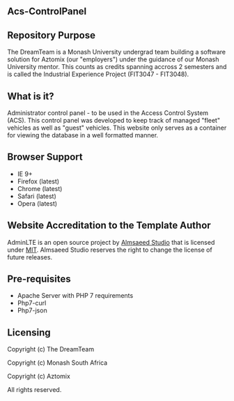 Acs-ControlPanel
------

Repository Purpose
-----
The DreamTeam is a Monash University undergrad team building a software solution for Aztomix (our "employers") under the guidance of our Monash University mentor. This counts as credits spanning accross 2 semesters and is called the Industrial Experience Project (FIT3047 - FIT3048). 

What is it?
----------
Administrator control panel - to be used in the Access Control System (ACS). This control panel was developed to keep track of managed "fleet" vehicles as well as "guest" vehicles. This website only serves as a container for viewing the database in a well formatted manner.

Browser Support
---------------
- IE 9+
- Firefox (latest)
- Chrome (latest)
- Safari (latest)
- Opera (latest)

Website Accreditation to the Template Author
-------
AdminLTE is an open source project by [Almsaeed Studio](http://almsaeedstudio.com) that is licensed under [MIT](http://opensource.org/licenses/MIT). Almsaeed Studio
reserves the right to change the license of future releases.

Pre-requisites
----------
- Apache Server with PHP 7 requirements
- Php7-curl
- Php7-json

Licensing
--------
Copyright (c) The DreamTeam

Copyright (c) Monash South Africa

Copyright (c) Aztomix

All rights reserved.
